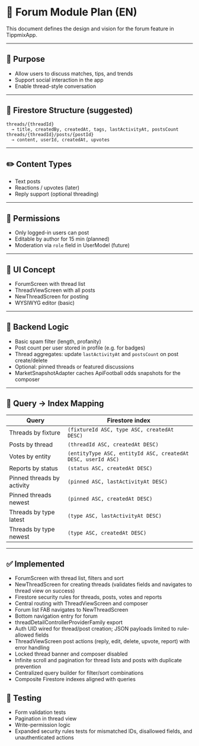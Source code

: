 # 💬 Forum Module Plan (EN)

This document defines the design and vision for the forum feature in TippmixApp.

---

## 🎯 Purpose

- Allow users to discuss matches, tips, and trends
- Support social interaction in the app
- Enable thread-style conversation

---

## 📁 Firestore Structure (suggested)

```
threads/{threadId}
  → title, createdBy, createdAt, tags, lastActivityAt, postsCount
threads/{threadId}/posts/{postId}
  → content, userId, createdAt, upvotes
```

---

## ✏️ Content Types

- Text posts
- Reactions / upvotes (later)
- Reply support (optional threading)

---

## 🔐 Permissions

- Only logged-in users can post
- Editable by author for 15 min (planned)
- Moderation via `role` field in UserModel (future)

---

## 📱 UI Concept

- ForumScreen with thread list
- ThreadViewScreen with all posts
- NewThreadScreen for posting
- WYSIWYG editor (basic)

---

## 🔁 Backend Logic

- Basic spam filter (length, profanity)
- Post count per user stored in profile (e.g. for badges)
- Thread aggregates: update `lastActivityAt` and `postsCount` on post create/delete
- Optional: pinned threads or featured discussions
- MarketSnapshotAdapter caches ApiFootball odds snapshots for the composer

---

## 📇 Query → Index Mapping

| Query | Firestore index |
| --- | --- |
| Threads by fixture | `(fixtureId ASC, type ASC, createdAt DESC)` |
| Posts by thread | `(threadId ASC, createdAt DESC)` |
| Votes by entity | `(entityType ASC, entityId ASC, createdAt DESC, userId ASC)` |
| Reports by status | `(status ASC, createdAt DESC)` |
| Pinned threads by activity | `(pinned ASC, lastActivityAt DESC)` |
| Pinned threads newest | `(pinned ASC, createdAt DESC)` |
| Threads by type latest | `(type ASC, lastActivityAt DESC)` |
| Threads by type newest | `(type ASC, createdAt DESC)` |

---

## ✅ Implemented

- ForumScreen with thread list, filters and sort
- NewThreadScreen for creating threads (validates fields and navigates to thread view on success)
- Firestore security rules for threads, posts, votes and reports
- Central routing with ThreadViewScreen and composer
- Forum list FAB navigates to NewThreadScreen
- Bottom navigation entry for forum
- threadDetailControllerProviderFamily export
- Auth UID wired for thread/post creation; JSON payloads limited to rule-allowed fields
- ThreadViewScreen post actions (reply, edit, delete, upvote, report) with error handling
- Locked thread banner and composer disabled
- Infinite scroll and pagination for thread lists and posts with duplicate prevention
- Centralized query builder for filter/sort combinations
- Composite Firestore indexes aligned with queries

## 🧪 Testing

- Form validation tests
- Pagination in thread view
- Write-permission logic
- Expanded security rules tests for mismatched IDs, disallowed fields, and unauthenticated actions
